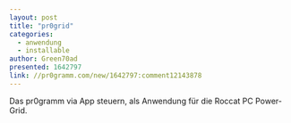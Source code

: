 ```yaml
---
layout: post
title: "pr0grid"
categories:
  - anwendung
  - installable
author: Green70ad
presented: 1642797
link: //pr0gramm.com/new/1642797:comment12143878
---
```


Das pr0gramm via App steuern, als Anwendung für die Roccat PC Power-Grid.
